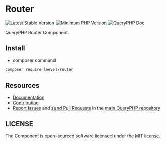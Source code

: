 Router
=================

[![Latest Stable Version](http://img.shields.io/packagist/v/leevel/router.svg)](https://packagist.org/packages/leevel/router)
<a href="https://php.net"><img src="https://img.shields.io/badge/php-%3E%3D%207.3.2-8892BF.svg" alt="Minimum PHP Version"></a>
[![QueryPHP Doc](https://img.shields.io/badge/docs-passing-green.svg?maxAge=2592000)](https://www.queryphp.com/docs/)

QueryPHP Router Component.

## Install

- composer command

```bash
composer require leevel/router
```

Resources
---------

  * [Documentation](https://www.queryphp.com/docs/component/router.html)
  * [Contributing](https://www.queryphp.com/docs/developer/)
  * [Report issues](https://github.com/hunzhiwange/framework/issues) and
    [send Pull Requests](https://github.com/hunzhiwange/framework/pulls)
    in the [main QueryPHP repository](https://github.com/hunzhiwange/framework)

## LICENSE

The Component is open-sourced software licensed under the [MIT license](LICENSE).